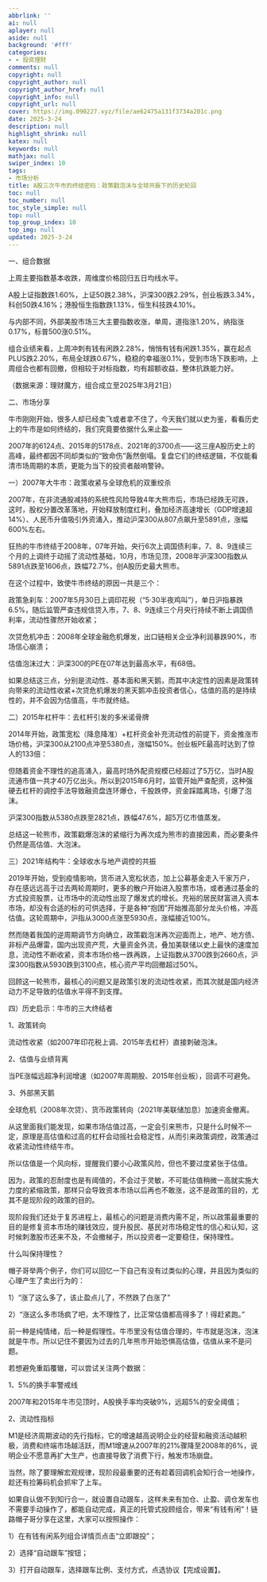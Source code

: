 ```yaml
---
abbrlink: ''
ai: null
aplayer: null
aside: null
background: '#fff'
categories:
- - 投资理财
comments: null
copyright: null
copyright_author: null
copyright_author_href: null
copyright_info: null
copyright_url: null
cover: https://img.090227.xyz/file/ae62475a131f3734a201c.png
date: 2025-3-24
description: null
highlight_shrink: null
katex: null
keywords: null
mathjax: null
swiper_index: 10
tags:
- 市场分析
title: A股三次牛市的终结密码：政策戳泡沫与全球共振下的历史轮回
toc: null
toc_number: null
toc_style_simple: null
top: null
top_group_index: 10
top_img: null
updated: 2025-3-24
---
```

一、组合数据

上周主要指数基本收跌，周维度价格回归五日均线水平。

A股上证指数跌1.60%，上证50跌2.38%，沪深300跌2.29%，创业板跌3.34%，科创50跌4.16%；港股恒生指数跌1.13%，恒生科技跌4.10%。

与内部不同，外部美股市场三大主要指数收涨，单周，道指涨1.20%，纳指涨0.17%，标普500涨0.51%。

组合业绩来看，上周冲刺有钱有闲跌2.28%，悄悄有钱有闲跌1.35%，赢在起点PLUS跌2.20%，布局全球跌0.67%，稳稳的幸福涨0.1%，受到市场下跌影响，上周组合也都有回撤，但相较于对标指数，均有超额收益，整体抗跌能力好。

（数据来源：理财魔方，组合成立至2025年3月21日）

二、市场分享

牛市刚刚开始，很多人却已经卖飞或者拿不住了，今天我们就以史为鉴，看看历史上的牛市是如何终结的，我们究竟要依据什么来止盈——

2007年的6124点、2015年的5178点、2021年的3700点——这三座A股历史上的高峰，最终都因不同却类似的“致命伤”轰然倒塌。复盘它们的终结逻辑，不仅能看清市场周期的本质，更能为当下的投资者敲响警钟。

一）2007年大牛市：政策收紧与全球危机的双重绞杀

2007年，在非流通股减持的系统性风险导致4年大熊市后，市场已经跌无可跌，这时，股权分置改革落地，开始释放制度红利，叠加经济高速增长（GDP增速超14%）、人民币升值吸引外资涌入，推动沪深300从807点飙升至5891点，涨幅600%左右。

狂热的牛市终结于2008年，07年开始，央行6次上调国债利率，7、8、9连续三个月的上调终于动摇了流动性基础，10月，市场见顶，2008年沪深300指数从5891点跌至1606点，跌幅72.7%，创A股历史最大熊市。

在这个过程中，致使牛市终结的原因一共是三个：

政策急刹车：2007年5月30日上调印花税（“5·30半夜鸡叫”），单日沪指暴跌6.5%，随后监管严查违规信贷入市，7、8、9连续三个月央行持续不断上调国债利率，流动性骤然开始收紧；

次贷危机冲击：2008年全球金融危机爆发，出口链相关企业净利润暴跌90%，市场信心崩溃；

估值泡沫过大：沪深300的PE在07年达到最高水平，有68倍。

如果总结这三点，分别是流动性、基本面和黑天鹅，而其中决定性的因素是政策转向带来的流动性收紧+次贷危机爆发的黑天鹅冲击投资者信心，估值的高的是持续性的，并不会因为估值高，牛市就终结。

二）2015年杠杆牛：去杠杆引发的多米诺骨牌

2014年开始，政策宽松（降息降准）+杠杆资金补充流动性的前提下，资金推涨市场价格，沪深300从2100点冲至5380点，涨幅150%。创业板PE最高时达到了惊人的133倍：

但随着资金不理性的追高涌入，最高时场外配资规模已经超过了5万亿，当时A股流通市值一共才40万亿出头。所以到2015年6月时，监管开始严查配资，这种强硬去杠杆的调控手法导致融资盘连环爆仓，千股跌停，资金踩踏离场，引爆了泡沫。

沪深300指数从5380点跌至2821点，跌幅47.6%，超5万亿市值蒸发。

总结这一轮熊市，政策戳爆泡沫的紧缩行为再次成为熊市的直接因素，而必要条件仍然是高估值、大泡沫。

三）2021年结构牛：全球收水与地产调控的共振

2019年开始，受到疫情影响，货币进入宽松状态，加上公募基金走入千家万户，存在感远远高于过去两轮周期时，更多的散户开始进入股票市场，或者通过基金的方式投资股票，让市场中的流动性出现了爆发式的增长。充裕的居民财富进入资本市场，却没有合适的标的可供选择，于是各种“抱团”开始推高部分龙头价格，冲高估值。这轮周期中，沪指从3000点涨至5930点，涨幅接近100%。

然而随着我国的逆周期调节方向确立，政策戳泡沫再次迎面而上，地产、地方债、非标产品爆雷，国内出现资产荒，大量资金外流，叠加美联储以史上最快的速度加息，流动性不断收紧，资本市场价格一跌再跌，上证指数从3700跌到2660点，沪深300指数从5930跌到3100点，核心资产平均回撤超过50%。

回顾这一轮熊市，最核心的问题又是政策引发的流动性收紧，而其次就是国内经济动力不足导致的估值水平得不到支撑。

四）历史启示：牛市的三大终结者

1、政策转向

流动性收紧（如2007年印花税上调、2015年去杠杆）直接刺破泡沫。

2、估值与业绩背离

当PE涨幅远超净利润增速（如2007年周期股、2015年创业板），回调不可避免。

3、外部黑天鹅

全球危机（2008年次贷）、货币政策转向（2021年美联储加息）加速资金撤离。

从这里面我们能发现，如果市场估值过高，一定会引来熊市，只是什么时候不一定，原理是高估值和过高的杠杆会动摇社会稳定性，从而引来政策调控，政策通过收紧流动性终结牛市。

所以估值是一个风向标，提醒我们要小心政策风险，但也不要过度紧张于估值。

因为，政策的忍耐度也是有阈值的，不会过于灵敏，不可能估值稍微一高就实施大力度的紧缩政策，那样只会导致资本市场以后再也不敢涨，这不是政策的目的，尤其不是现阶段的政策的目的。

现阶段我们还处于复苏进程上，最核心的问题是消费内需不足，所以政策最重要的目的是修复资本市场的赚钱效应，提升股民、基民对市场稳定性的信心和认知，这时候刺激股市还来不及，不会撤梯子，所以投资者一定要稳住，保持理性。

什么叫保持理性？

帽子哥举两个例子，你们可以回忆一下自己有没有过类似的心理，并且因为类似的心理产生了卖出行为的：

1）“涨了这么多了，该止盈点儿了，不然跌了白涨了”

2）“涨这么多市场疯了吧，太不理性了，比正常估值都高得多了！得赶紧跑。”

前一种是纯情绪，后一种是假理性。牛市里没有估值合理的，牛市就是泡沫，泡沫就是牛市。所以记住不要因为过去的几年熊市开始恐惧高估值，估值从来不是问题。

若想避免重蹈覆辙，可以尝试关注两个数据：

1、5%的换手率警戒线

2007年和2015年牛市见顶时，A股换手率均突破9%，远超5%的安全阈值；

2、流动性指标

M1是经济周期波动的先行指标，它的增速越高说明企业的经营和融资活动越积极，消费和终端市场越活跃，而M1增速从2007年的21%骤降至2008年的6%，说明企业不愿意再扩大生产，也直接导致了消费下行，触发市场崩盘。

当然，除了要理解宏观规律，现阶段最重要的还有趁着回调机会知行合一地操作，趁还有捡筹码机会抓牢了上车。

如果自认做不到知行合一，就设置自动跟车，这样未来有加仓、止盈、调仓发车也不需要手动操作了，都能自动完成，真正的托管式投顾组合，带来“有钱有闲”！链路帽子哥分享在这里，大家可以按照操作：

1）在有钱有闲系列组合详情页点击“立即跟投”；

2）选择“自动跟车”按钮；

3）打开自动跟车，选择跟车比例、支付方式，点选协议【完成设置】。
